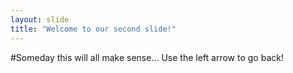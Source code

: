 ```yaml
---
layout: slide
title: "Welcome to our second slide!"
---
```

#Someday this will all make sense...
Use the left arrow to go back!
